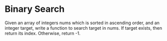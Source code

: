 # Binary Search
Given an array of integers nums which is sorted in ascending order, and an integer target, write a function to search target in nums. If target exists, then return its index. Otherwise, return -1.
